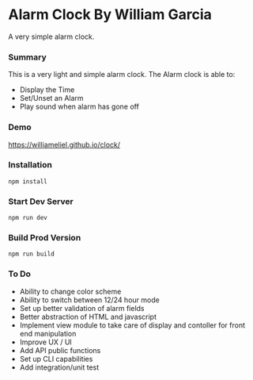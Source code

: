 # Alarm Clock By William Garcia

A very simple alarm clock. 

### Summary

This is a very light and simple alarm clock. The Alarm clock is able to:
- Display the Time
- Set/Unset an Alarm
- Play sound when alarm has gone off

### Demo
https://williameliel.github.io/clock/

### Installation

```
npm install
```

### Start Dev Server 

```
npm run dev
```

### Build Prod Version

```
npm run build
```

### To Do

- Ability to change color scheme
- Ability to switch between 12/24 hour mode
- Set up better validation of alarm fields
- Better abstraction of HTML and javascript 
- Implement view module to take care of display and contoller for front end manipulation
- Improve UX / UI
- Add API public functions
- Set up CLI capabilities
- Add integration/unit test